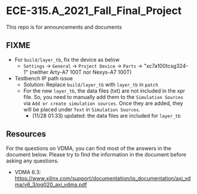 # ECE-315.A_2021_Fall_Final_Project

This repo is for announcements and documents

## FIXME
- For `build/layer_tb`, fix the device as below
  - `Settings` -> `General` -> `Project Device` -> `Parts` -> "xc7a100tcsg324-1" (neither Arty-A7 100T nor Nexys-A7 100T)
- Testbench IP path issue
  - Solution: Replace `build/layer_tb` with `layer_tb` in `patch`
  - For the new `layer_tb`, the data files (txt) are not included in the xpr file. So, you need to manually add them to the `Simulation Sources` via `Add or create simulation sources`. Once they are added, they will be placed under `Text` in `Simulation Sources`.
    - (11/28 01:33) updated: the data files are included for `layer_tb`



## Resources

For the questions on VDMA, you can find most of the answers in the document below. Please try to find the information in the document before asking any questions.
- VDMA 6.3: https://www.xilinx.com/support/documentation/ip_documentation/axi_vdma/v6_3/pg020_axi_vdma.pdf
